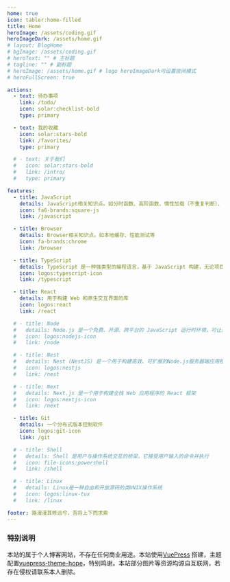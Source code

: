```yaml
---
home: true
icon: tabler:home-filled
title: Home
heroImage: /assets/coding.gif
heroImageDark: /assets/home.gif
# layout: BlogHome
# bgImage: /assets/coding.gif
# heroText: "" # 主标题
# tagline: "" # 副标题
# heroImage: /assets/home.gif # logo heroImageDark可设置夜间模式
# heroFullScreen: true

actions:
  - text: 待办事项
    link: /todo/
    icon: solar:checklist-bold
    type: primary

  - text: 我的收藏
    icon: solar:stars-bold
    link: /favorites/
    type: primary

  # - text: 关于我们
  #   icon: solar:stars-bold
  #   link: /intro/
  #   type: primary

features:
  - title: JavaScript
    details: JavaScript相关知识点。如分时函数、高阶函数、惰性加载（不重复判断）、JavaScript循环机制（浏览器）等
    icon: fa6-brands:square-js
    link: /javascript

  - title: Browser
    details: Browser相关知识点。如本地缓存、性能测试等
    icon: fa-brands:chrome
    link: /browser

  - title: TypeScript
    details: TypeScript 是一种强类型的编程语言，基于 JavaScript 构建，无论项目规模如何，都能为你提供更强大的开发工具
    icon: logos:typescript-icon
    link: /typescript

  - title: React
    details: 用于构建 Web 和原生交互界面的库
    icon: logos:react
    link: /react

  # - title: Node
  #   details: Node.js 是一个免费、开源、跨平台的 JavaScript 运行时环境，可让开发人员创建服务器、Web 应用程序、命令行工具和脚本。
  #   icon: logos:nodejs-icon
  #   link: /node

  # - title: Nest
  #   details: Nest (NestJS) 是一个用于构建高效、可扩展的Node.js服务器端应用程序的框架
  #   icon: logos:nestjs
  #   link: /nest

  # - title: Next
  #   details: Next.js 是一个用于构建全栈 Web 应用程序的 React 框架
  #   icon: logos:nextjs-icon
  #   link: /next

  - title: Git
    details: 一个分布式版本控制软件
    icon: logos:git-icon
    link: /git

  # - title: Shell
  #   details: Shell 是用户与操作系统交互的桥梁，它接受用户输入的命令并执行
  #   icon: file-icons:powershell
  #   link: /shell

  # - title: Linux
  #   details: Linux是一种自由和开放源码的类UNIX操作系统
  #   icon: logos:linux-tux
  #   link: /linux

footer: 路漫漫其修远兮，吾将上下而求索
---
```


### 特别说明

本站的属于个人博客网站，不存在任何商业用途。本站使用[VuePress](https://github.com/vuejs/vuepress) 搭建，主题配置[vuepress-theme-hope](https://github.com/vuepress-theme-hope/vuepress-theme-hope)，特别鸣谢。本站部分图片等资源均源自互联网，若存在侵权请联系本人删除。
